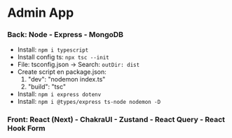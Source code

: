 # Admin App

### Back: Node - Express - MongoDB

- Install: `npm i typescript`
- Install config ts: `npx tsc --init`
- File: tsconfig.json -> Search: `outDir: dist`
- Create script en package.json:
  1.  "dev": "nodemon index.ts"
  2.  "build": "tsc"
- Install: `npm i express dotenv`
- Install: `npm i @types/express ts-node nodemon -D`

### Front: React (Next) - ChakraUI - Zustand - React Query - React Hook Form
